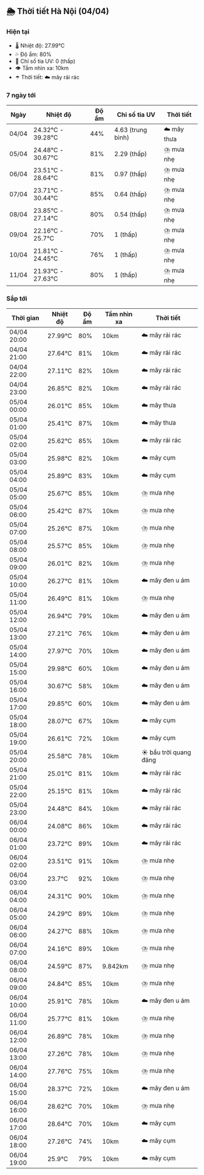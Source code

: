 ## 🌦️ Thời tiết Hà Nội (04/04)

### Hiện tại

- 🌡️ Nhiệt độ: 27.99℃
- 💦 Độ ẩm: 80%
- 🌟 Chỉ số tia UV: 0 (thấp)
- 👁️ Tầm nhìn xa: 10km
- ☂️ Thời tiết: ☁️ mây rải rác

### 7 ngày tới

| Ngày | Nhiệt độ | Độ ẩm | Chỉ số tia UV | Thời tiết |
| --- | --- | --- | --- | --- |
| 04/04 | 24.32℃ - 39.28℃ | 44% | 4.63 (trung bình) | ☁️ mây thưa |
| 05/04 | 24.48℃ - 30.67℃ | 81% | 2.29 (thấp) | ⛈️ mưa nhẹ |
| 06/04 | 23.51℃ - 28.64℃ | 81% | 0.97 (thấp) | ⛈️ mưa nhẹ |
| 07/04 | 23.71℃ - 30.44℃ | 85% | 0.64 (thấp) | ⛈️ mưa nhẹ |
| 08/04 | 23.85℃ - 27.14℃ | 80% | 0.54 (thấp) | ⛈️ mưa nhẹ |
| 09/04 | 22.16℃ - 25.7℃ | 70% | 1 (thấp) | ⛈️ mưa nhẹ |
| 10/04 | 21.81℃ - 24.45℃ | 76% | 1 (thấp) | ⛈️ mưa nhẹ |
| 11/04 | 21.93℃ - 27.63℃ | 80% | 1 (thấp) | ⛈️ mưa nhẹ |

### Sắp tới

| Thời gian | Nhiệt độ | Độ ẩm | Tầm nhìn xa | Thời tiết |
| --- | --- | --- | --- | --- |
| 04/04 20:00 | 27.99℃ | 80% | 10km | ☁️ mây rải rác |
| 04/04 21:00 | 27.64℃ | 81% | 10km | ☁️ mây rải rác |
| 04/04 22:00 | 27.11℃ | 82% | 10km | ☁️ mây rải rác |
| 04/04 23:00 | 26.85℃ | 82% | 10km | ☁️ mây rải rác |
| 05/04 00:00 | 26.01℃ | 85% | 10km | ☁️ mây thưa |
| 05/04 01:00 | 25.41℃ | 87% | 10km | ☁️ mây thưa |
| 05/04 02:00 | 25.62℃ | 85% | 10km | ☁️ mây rải rác |
| 05/04 03:00 | 25.98℃ | 82% | 10km | ☁️ mây cụm |
| 05/04 04:00 | 25.89℃ | 83% | 10km | ☁️ mây cụm |
| 05/04 05:00 | 25.67℃ | 85% | 10km | ⛈️ mưa nhẹ |
| 05/04 06:00 | 25.42℃ | 87% | 10km | ⛈️ mưa nhẹ |
| 05/04 07:00 | 25.26℃ | 87% | 10km | ⛈️ mưa nhẹ |
| 05/04 08:00 | 25.57℃ | 85% | 10km | ⛈️ mưa nhẹ |
| 05/04 09:00 | 26.01℃ | 82% | 10km | ⛈️ mưa nhẹ |
| 05/04 10:00 | 26.27℃ | 81% | 10km | ☁️ mây đen u ám |
| 05/04 11:00 | 26.49℃ | 81% | 10km | ⛈️ mưa nhẹ |
| 05/04 12:00 | 26.94℃ | 79% | 10km | ☁️ mây đen u ám |
| 05/04 13:00 | 27.21℃ | 76% | 10km | ☁️ mây đen u ám |
| 05/04 14:00 | 27.97℃ | 70% | 10km | ☁️ mây đen u ám |
| 05/04 15:00 | 29.98℃ | 60% | 10km | ☁️ mây đen u ám |
| 05/04 16:00 | 30.67℃ | 58% | 10km | ☁️ mây đen u ám |
| 05/04 17:00 | 29.85℃ | 60% | 10km | ☁️ mây đen u ám |
| 05/04 18:00 | 28.07℃ | 67% | 10km | ☁️ mây cụm |
| 05/04 19:00 | 26.61℃ | 72% | 10km | ☁️ mây cụm |
| 05/04 20:00 | 25.58℃ | 78% | 10km | ☀️ bầu trời quang đãng |
| 05/04 21:00 | 25.01℃ | 81% | 10km | ☁️ mây rải rác |
| 05/04 22:00 | 25.15℃ | 81% | 10km | ☁️ mây rải rác |
| 05/04 23:00 | 24.48℃ | 84% | 10km | ☁️ mây rải rác |
| 06/04 00:00 | 24.08℃ | 86% | 10km | ☁️ mây rải rác |
| 06/04 01:00 | 23.72℃ | 89% | 10km | ☁️ mây rải rác |
| 06/04 02:00 | 23.51℃ | 91% | 10km | ⛈️ mưa nhẹ |
| 06/04 03:00 | 23.7℃ | 92% | 10km | ⛈️ mưa nhẹ |
| 06/04 04:00 | 24.31℃ | 90% | 10km | ⛈️ mưa nhẹ |
| 06/04 05:00 | 24.29℃ | 89% | 10km | ⛈️ mưa nhẹ |
| 06/04 06:00 | 24.27℃ | 88% | 10km | ⛈️ mưa nhẹ |
| 06/04 07:00 | 24.16℃ | 89% | 10km | ⛈️ mưa nhẹ |
| 06/04 08:00 | 24.59℃ | 87% | 9.842km | ⛈️ mưa nhẹ |
| 06/04 09:00 | 24.84℃ | 85% | 10km | ⛈️ mưa nhẹ |
| 06/04 10:00 | 25.91℃ | 78% | 10km | ☁️ mây đen u ám |
| 06/04 11:00 | 25.77℃ | 81% | 10km | ⛈️ mưa nhẹ |
| 06/04 12:00 | 26.89℃ | 78% | 10km | ⛈️ mưa nhẹ |
| 06/04 13:00 | 27.26℃ | 78% | 10km | ⛈️ mưa nhẹ |
| 06/04 14:00 | 27.76℃ | 75% | 10km | ⛈️ mưa nhẹ |
| 06/04 15:00 | 28.37℃ | 72% | 10km | ☁️ mây đen u ám |
| 06/04 16:00 | 28.62℃ | 70% | 10km | ⛈️ mưa nhẹ |
| 06/04 17:00 | 28.64℃ | 70% | 10km | ☁️ mây cụm |
| 06/04 18:00 | 27.26℃ | 74% | 10km | ☁️ mây cụm |
| 06/04 19:00 | 25.9℃ | 79% | 10km | ☁️ mây cụm |
